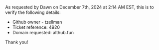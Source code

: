As requested by Dawn on December 7th, 2024 at 2:14 AM EST, this is to verify the following details:

- Github owner - tzellman
- Ticket reference: 4920
- Domain requested: althub.fun


Thank you!